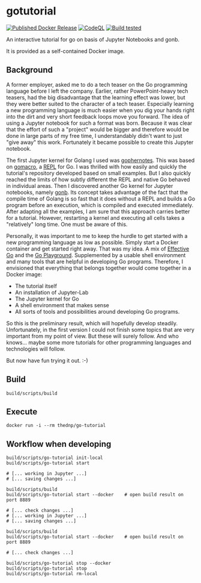 # gotutorial

[![Published Docker Release](https://github.com/docdnp/go-tutorial/actions/workflows/build-and-push.yml/badge.svg)](https://github.com/docdnp/go-tutorial/actions/workflows/build-and-push.yml)
[![CodeQL](https://github.com/docdnp/go-tutorial/actions/workflows/github-code-scanning/codeql/badge.svg)](https://github.com/docdnp/go-tutorial/actions/workflows/github-code-scanning/codeql)
[![Build tested](https://github.com/docdnp/go-tutorial/actions/workflows/test-build.yml/badge.svg)](https://github.com/docdnp/go-tutorial/actions/workflows/test-build.yml)

An interactive tutorial for go on basis of Jupyter Notebooks and gonb.

It is provided as a self-contained Docker image.

## Background

A former employer, asked me to do a tech teaser on the Go programming language before I left the company.
Earlier, rather PowerPoint-heavy tech teasers, had the big disadvantage that the learning effect was lower, but they were better suited to the character of a tech teaser.
Especially learning a new programming language is much easier when you dig your hands right into the dirt and very short feedback loops move you forward.
The idea of using a Jupyter notebook for such a format was born.
Because it was clear that the effort of such a "project" would be bigger and therefore would be done in large parts of my free time, I understandably didn't want to just "give away" this work. Fortunately it became possible to create this Jupyter notebook.

The first Jupyter kernel for Golang I used was [gophernotes](https://github.com/gopherdata/gophernotes#readme).
This was based on [gomacro](https://github.com/cosmos72/gomacro#readme), a [REPL](https://en.wikipedia.org/wiki/Read%E2%80%93eval%E2%80%93print_loop) for Go.
I was thrilled with how easily and quickly the tutorial's repository developed based on small examples.
But I also quickly reached the limits of how subtly different the REPL and native Go behaved in individual areas.
Then I discovered another Go kernel for Jupyter notebooks, namely [gonb](https://github.com/janpfeifer/gonb#readme).
Its concept takes advantage of the fact that the compile time of Golang is so fast that it does without a REPL and builds a Go program before an execution, which is compiled and executed immediately.
After adapting all the examples, I am sure that this approach carries better for a tutorial.
However, restarting a kernel and executing all cells takes a "relatively" long time.
One must be aware of this.

Personally, it was important to me to keep the hurdle to get started with a new programming language as low as possible.
Simply start a Docker container and get started right away.
That was my idea.
A mix of [Effective Go](https://go.dev/doc/effective_go) and the [Go Playground](https://go.dev/play/).
Supplemented by a usable shell environment and many tools that are helpful in developing Go programs.
Therefore, I envisioned that everything that belongs together would come together in a Docker image:

* The tutorial itself
* An installation of Jupyter-Lab
* The Jupyter kernel for Go
* A shell environment that makes sense
* All sorts of tools and possibilities around developing Go programs.

So this is the preliminary result, which will hopefully develop steadily.
Unfortunately, in the first version I could not finish some topics that are very important from my point of view.
But these will surely follow.
And who knows... maybe some more tutorials for other programming languages and technologies will follow.

But now have fun trying it out. :-)

## Build

```shell
build/scripts/build
```

## Execute

```shell
docker run -i --rm thednp/go-tutorial
```

## Workflow when developing

```shell
build/scripts/go-tutorial init-local
build/scripts/go-tutorial start

# [... working in Jupyter ...]
# [... saving changes ...]

build/scripts/build
build/scripts/go-tutorial start --docker    # open build result on port 8889

# [... check changes ...]
# [... working in Jupyter ...]
# [... saving changes ...]

build/scripts/build
build/scripts/go-tutorial start --docker    # open build result on port 8889

# [... check changes ...]

build/scripts/go-tutorial stop --docker
build/scripts/go-tutorial stop
build/scripts/go-tutorial rm-local
```
